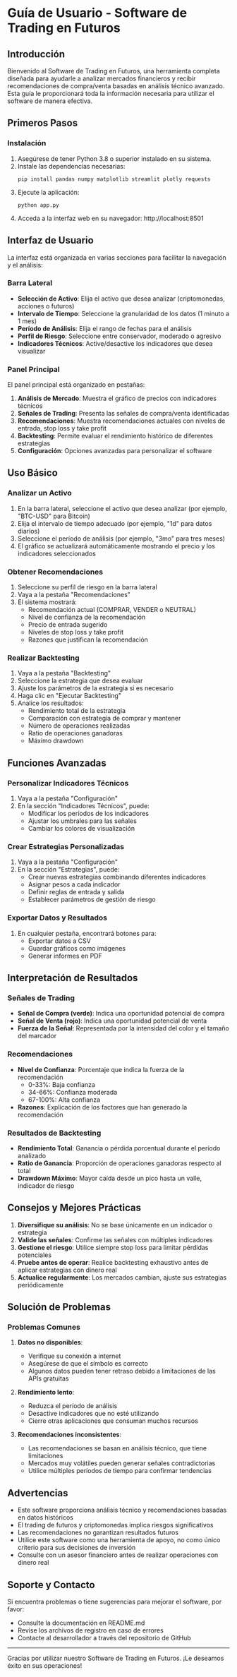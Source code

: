 # Guía de Usuario - Software de Trading en Futuros

## Introducción

Bienvenido al Software de Trading en Futuros, una herramienta completa diseñada para ayudarle a analizar mercados financieros y recibir recomendaciones de compra/venta basadas en análisis técnico avanzado. Esta guía le proporcionará toda la información necesaria para utilizar el software de manera efectiva.

## Primeros Pasos

### Instalación

1. Asegúrese de tener Python 3.8 o superior instalado en su sistema.
2. Instale las dependencias necesarias:
   ```
   pip install pandas numpy matplotlib streamlit plotly requests
   ```
3. Ejecute la aplicación:
   ```
   python app.py
   ```
4. Acceda a la interfaz web en su navegador: http://localhost:8501

## Interfaz de Usuario

La interfaz está organizada en varias secciones para facilitar la navegación y el análisis:

### Barra Lateral

- **Selección de Activo**: Elija el activo que desea analizar (criptomonedas, acciones o futuros)
- **Intervalo de Tiempo**: Seleccione la granularidad de los datos (1 minuto a 1 mes)
- **Período de Análisis**: Elija el rango de fechas para el análisis
- **Perfil de Riesgo**: Seleccione entre conservador, moderado o agresivo
- **Indicadores Técnicos**: Active/desactive los indicadores que desea visualizar

### Panel Principal

El panel principal está organizado en pestañas:

1. **Análisis de Mercado**: Muestra el gráfico de precios con indicadores técnicos
2. **Señales de Trading**: Presenta las señales de compra/venta identificadas
3. **Recomendaciones**: Muestra recomendaciones actuales con niveles de entrada, stop loss y take profit
4. **Backtesting**: Permite evaluar el rendimiento histórico de diferentes estrategias
5. **Configuración**: Opciones avanzadas para personalizar el software

## Uso Básico

### Analizar un Activo

1. En la barra lateral, seleccione el activo que desea analizar (por ejemplo, "BTC-USD" para Bitcoin)
2. Elija el intervalo de tiempo adecuado (por ejemplo, "1d" para datos diarios)
3. Seleccione el período de análisis (por ejemplo, "3mo" para tres meses)
4. El gráfico se actualizará automáticamente mostrando el precio y los indicadores seleccionados

### Obtener Recomendaciones

1. Seleccione su perfil de riesgo en la barra lateral
2. Vaya a la pestaña "Recomendaciones"
3. El sistema mostrará:
   - Recomendación actual (COMPRAR, VENDER o NEUTRAL)
   - Nivel de confianza de la recomendación
   - Precio de entrada sugerido
   - Niveles de stop loss y take profit
   - Razones que justifican la recomendación

### Realizar Backtesting

1. Vaya a la pestaña "Backtesting"
2. Seleccione la estrategia que desea evaluar
3. Ajuste los parámetros de la estrategia si es necesario
4. Haga clic en "Ejecutar Backtesting"
5. Analice los resultados:
   - Rendimiento total de la estrategia
   - Comparación con estrategia de comprar y mantener
   - Número de operaciones realizadas
   - Ratio de operaciones ganadoras
   - Máximo drawdown

## Funciones Avanzadas

### Personalizar Indicadores Técnicos

1. Vaya a la pestaña "Configuración"
2. En la sección "Indicadores Técnicos", puede:
   - Modificar los períodos de los indicadores
   - Ajustar los umbrales para las señales
   - Cambiar los colores de visualización

### Crear Estrategias Personalizadas

1. Vaya a la pestaña "Configuración"
2. En la sección "Estrategias", puede:
   - Crear nuevas estrategias combinando diferentes indicadores
   - Asignar pesos a cada indicador
   - Definir reglas de entrada y salida
   - Establecer parámetros de gestión de riesgo

### Exportar Datos y Resultados

1. En cualquier pestaña, encontrará botones para:
   - Exportar datos a CSV
   - Guardar gráficos como imágenes
   - Generar informes en PDF

## Interpretación de Resultados

### Señales de Trading

- **Señal de Compra (verde)**: Indica una oportunidad potencial de compra
- **Señal de Venta (rojo)**: Indica una oportunidad potencial de venta
- **Fuerza de la Señal**: Representada por la intensidad del color y el tamaño del marcador

### Recomendaciones

- **Nivel de Confianza**: Porcentaje que indica la fuerza de la recomendación
  - 0-33%: Baja confianza
  - 34-66%: Confianza moderada
  - 67-100%: Alta confianza
- **Razones**: Explicación de los factores que han generado la recomendación

### Resultados de Backtesting

- **Rendimiento Total**: Ganancia o pérdida porcentual durante el período analizado
- **Ratio de Ganancia**: Proporción de operaciones ganadoras respecto al total
- **Drawdown Máximo**: Mayor caída desde un pico hasta un valle, indicador de riesgo

## Consejos y Mejores Prácticas

1. **Diversifique su análisis**: No se base únicamente en un indicador o estrategia
2. **Valide las señales**: Confirme las señales con múltiples indicadores
3. **Gestione el riesgo**: Utilice siempre stop loss para limitar pérdidas potenciales
4. **Pruebe antes de operar**: Realice backtesting exhaustivo antes de aplicar estrategias con dinero real
5. **Actualice regularmente**: Los mercados cambian, ajuste sus estrategias periódicamente

## Solución de Problemas

### Problemas Comunes

1. **Datos no disponibles**: 
   - Verifique su conexión a internet
   - Asegúrese de que el símbolo es correcto
   - Algunos datos pueden tener retraso debido a limitaciones de las APIs gratuitas

2. **Rendimiento lento**:
   - Reduzca el período de análisis
   - Desactive indicadores que no esté utilizando
   - Cierre otras aplicaciones que consuman muchos recursos

3. **Recomendaciones inconsistentes**:
   - Las recomendaciones se basan en análisis técnico, que tiene limitaciones
   - Mercados muy volátiles pueden generar señales contradictorias
   - Utilice múltiples períodos de tiempo para confirmar tendencias

## Advertencias

- Este software proporciona análisis técnico y recomendaciones basadas en datos históricos
- El trading de futuros y criptomonedas implica riesgos significativos
- Las recomendaciones no garantizan resultados futuros
- Utilice este software como una herramienta de apoyo, no como único criterio para sus decisiones de inversión
- Consulte con un asesor financiero antes de realizar operaciones con dinero real

## Soporte y Contacto

Si encuentra problemas o tiene sugerencias para mejorar el software, por favor:
- Consulte la documentación en README.md
- Revise los archivos de registro en caso de errores
- Contacte al desarrollador a través del repositorio de GitHub

---

Gracias por utilizar nuestro Software de Trading en Futuros. ¡Le deseamos éxito en sus operaciones!
